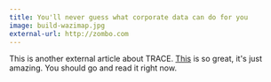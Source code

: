 ```yaml
---
title: You'll never guess what corporate data can do for you
image: build-wazimap.jpg
external-url: http://zombo.com
---
```

This is another external article about TRACE. [This](http://zombo.com) is so great, it's just amazing. You should go and read it right now.